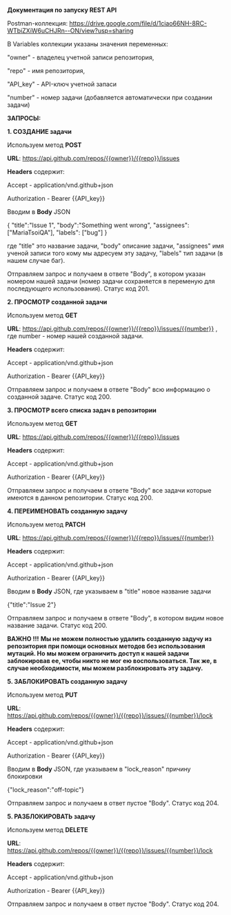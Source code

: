 **Документация по запуску REST API**

Postman-коллекция: https://drive.google.com/file/d/1ciao66NH-8RC-WTbiZXiW6uCHJRn--ON/view?usp=sharing

В Variables коллекции указаны значения переменных:
   
   "owner" - владелец учетной записи репозитория,
   
   "repo" - имя репозитория,
   
   "API_key" - API-ключ учетной запаси

   "number" - номер задачи (добавляется автоматически при создании задачи)

   

**ЗАПРОСЫ:**
   
**1. СОЗДАНИЕ задачи**

  Используем метод **POST**

  **URL**: https://api.github.com/repos/{{owner}}/{{repo}}/issues

 **Headers** содержит:

  Accept - application/vnd.github+json

  Authorization - Bearer {{API_key}}

  Вводим в **Body** JSON

  {
    "title":"Issue 1",
    "body":"Something went wrong",
    "assignees":["MariaTsoiQA"],
    "labels": ["bug"]
  }

где "title" это название задачи, "body" описание задачи, "assignees" имя ученой записи того кому мы адресуем эту задачу,  "labels" тип задачи (в нашем случае баг).

Отправляем запрос и получаем в ответе "Body", в котором указан номером нашей задачи (номер задачи сохраняется в переменую для последующего использования). Статус код 201.

**2. ПРОСМОТР созданной задачи**

  Используем метод **GET**

  **URL**: https://api.github.com/repos/{{owner}}/{{repo}}/issues/{{number}} , где number - номер нашей созданной задачи.

 **Headers** содержит:

  Accept - application/vnd.github+json

  Authorization - Bearer {{API_key}}

Отправляем запрос и получаем в ответе "Body" всю информацию о созданной задаче. Статус код 200.

**3. ПРОСМОТР всего списка задач в репозитории**

  Используем метод **GET**

  **URL**: https://api.github.com/repos/{{owner}}/{{repo}}/issues

 **Headers** содержит:

  Accept - application/vnd.github+json

  Authorization - Bearer {{API_key}}

Отправляем запрос и получаем в ответе "Body" все задачи которые имеются в данном репозитории. Статус код 200.

**4. ПЕРЕИМЕНОВАТЬ созданную задачу**

  Используем метод **PATCH**

  **URL**: https://api.github.com/repos/{{owner}}/{{repo}}/issues/{{number}}

 **Headers** содержит:

  Accept - application/vnd.github+json

  Authorization - Bearer {{API_key}}

  Вводим в **Body** JSON, где указываем в "title" новое название задачи

  {"title":"Issue 2"}

Отправляем запрос и получаем в ответе "Body", в котором видим новое название задачи. Статус код 200.

**ВАЖНО !!!**
**Мы не можем полностью удалить созданную задучу из репозитория при помощи основных методов без использования мутаций. Но мы можем ограничить доступ к нашей задачи заблокировав ее, чтобы никто не мог ею воспользоваться. Так же, в случае необходимости, мы можем разблокировать эту задачу.**

**5. ЗАБЛОКИРОВАТЬ созданную задачу**

  Используем метод **PUT**

  **URL**: https://api.github.com/repos/{{owner}}/{{repo}}/issues/{{number}}/lock

 **Headers** содержит:

  Accept - application/vnd.github+json

  Authorization - Bearer {{API_key}}

  Вводим в **Body** JSON, где указываем в "lock_reason"  причину блокировки

 {"lock_reason":"off-topic"}

Отправляем запрос и получаем в ответ пустое "Body". Статус код 204.

**5. РАЗБЛОКИРОВАТЬ задачу**

  Используем метод **DELETE**

  **URL**: https://api.github.com/repos/{{owner}}/{{repo}}/issues/{{number}}/lock

 **Headers** содержит:

  Accept - application/vnd.github+json

  Authorization - Bearer {{API_key}}

Отправляем запрос и получаем в ответ пустое "Body". Статус код 204.

